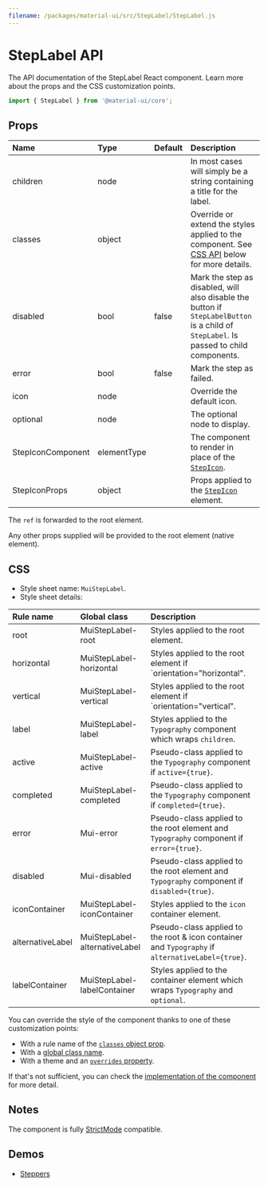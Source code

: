 ```yaml
---
filename: /packages/material-ui/src/StepLabel/StepLabel.js
---
```


<!--- This documentation is automatically generated, do not try to edit it. -->

# StepLabel API

<p class="description">The API documentation of the StepLabel React component. Learn more about the props and the CSS customization points.</p>

```js
import { StepLabel } from '@material-ui/core';
```



## Props

| Name | Type | Default | Description |
|:-----|:-----|:--------|:------------|
| <span class="prop-name">children</span> | <span class="prop-type">node</span> |  | In most cases will simply be a string containing a title for the label. |
| <span class="prop-name">classes</span> | <span class="prop-type">object</span> |  | Override or extend the styles applied to the component. See [CSS API](#css) below for more details. |
| <span class="prop-name">disabled</span> | <span class="prop-type">bool</span> | <span class="prop-default">false</span> | Mark the step as disabled, will also disable the button if `StepLabelButton` is a child of `StepLabel`. Is passed to child components. |
| <span class="prop-name">error</span> | <span class="prop-type">bool</span> | <span class="prop-default">false</span> | Mark the step as failed. |
| <span class="prop-name">icon</span> | <span class="prop-type">node</span> |  | Override the default icon. |
| <span class="prop-name">optional</span> | <span class="prop-type">node</span> |  | The optional node to display. |
| <span class="prop-name">StepIconComponent</span> | <span class="prop-type">elementType</span> |  | The component to render in place of the [`StepIcon`](/api/step-icon/). |
| <span class="prop-name">StepIconProps</span> | <span class="prop-type">object</span> |  | Props applied to the [`StepIcon`](/api/step-icon/) element. |

The `ref` is forwarded to the root element.

Any other props supplied will be provided to the root element (native element).

## CSS

- Style sheet name: `MuiStepLabel`.
- Style sheet details:

| Rule name | Global class | Description |
|:-----|:-------------|:------------|
| <span class="prop-name">root</span> | <span class="prop-name">MuiStepLabel-root</span> | Styles applied to the root element.
| <span class="prop-name">horizontal</span> | <span class="prop-name">MuiStepLabel-horizontal</span> | Styles applied to the root element if `orientation="horizontal".
| <span class="prop-name">vertical</span> | <span class="prop-name">MuiStepLabel-vertical</span> | Styles applied to the root element if `orientation="vertical".
| <span class="prop-name">label</span> | <span class="prop-name">MuiStepLabel-label</span> | Styles applied to the `Typography` component which wraps `children`.
| <span class="prop-name">active</span> | <span class="prop-name">MuiStepLabel-active</span> | Pseudo-class applied to the `Typography` component if `active={true}`.
| <span class="prop-name">completed</span> | <span class="prop-name">MuiStepLabel-completed</span> | Pseudo-class applied to the `Typography` component if `completed={true}`.
| <span class="prop-name">error</span> | <span class="prop-name">Mui-error</span> | Pseudo-class applied to the root element and `Typography` component if `error={true}`.
| <span class="prop-name">disabled</span> | <span class="prop-name">Mui-disabled</span> | Pseudo-class applied to the root element and `Typography` component if `disabled={true}`.
| <span class="prop-name">iconContainer</span> | <span class="prop-name">MuiStepLabel-iconContainer</span> | Styles applied to the `icon` container element.
| <span class="prop-name">alternativeLabel</span> | <span class="prop-name">MuiStepLabel-alternativeLabel</span> | Pseudo-class applied to the root & icon container and `Typography` if `alternativeLabel={true}`.
| <span class="prop-name">labelContainer</span> | <span class="prop-name">MuiStepLabel-labelContainer</span> | Styles applied to the container element which wraps `Typography` and `optional`.

You can override the style of the component thanks to one of these customization points:

- With a rule name of the [`classes` object prop](/customization/components/#overriding-styles-with-classes).
- With a [global class name](/customization/components/#overriding-styles-with-global-class-names).
- With a theme and an [`overrides` property](/customization/globals/#css).

If that's not sufficient, you can check the [implementation of the component](https://github.com/mui-org/material-ui/blob/master/packages/material-ui/src/StepLabel/StepLabel.js) for more detail.

## Notes

The component is fully [StrictMode](https://reactjs.org/docs/strict-mode.html) compatible.

## Demos

- [Steppers](/components/steppers/)

